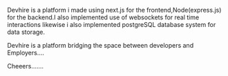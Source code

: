 Devhire is a platform i made using next.js for the frontend,Node(express.js) for the backend.I also implemented use of websockets for real time interactions likewise i also implemented postgreSQL database system for data storage.

Devhire is a platform bridging the space between developers and Employers....

Cheeers.......
